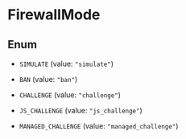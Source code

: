

# FirewallMode

## Enum


* `SIMULATE` (value: `"simulate"`)

* `BAN` (value: `"ban"`)

* `CHALLENGE` (value: `"challenge"`)

* `JS_CHALLENGE` (value: `"js_challenge"`)

* `MANAGED_CHALLENGE` (value: `"managed_challenge"`)



